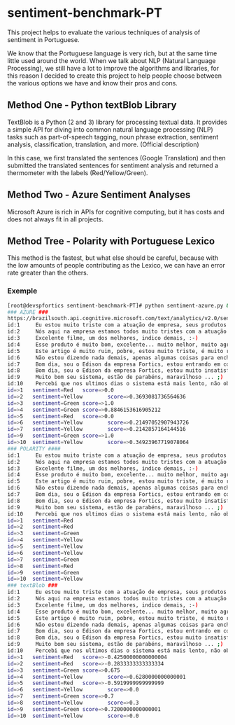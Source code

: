# sentiment-benchmark-PT

This project helps to evaluate the various techniques of analysis of sentiment in Portuguese.

We know that the Portuguese language is very rich, but at the same time little used around the world. When we talk about NLP (Natural Language Processing), we still have a lot to improve the algorithms and libraries, for this reason I decided to create this project to help people choose between the various options we have and know their pros and cons.

## Method One  - Python textBlob Library

TextBlob is a Python (2 and 3) library for processing textual data. It provides a simple API for diving into common natural language processing (NLP) tasks such as part-of-speech tagging, noun phrase extraction, sentiment analysis, classification, translation, and more. (Official description)

In this case, we first translated the sentences (Google Translation) and then submitted the translated sentences for sentiment analysis and returned a thermometer with the labels (Red/Yellow/Green).

## Method Two - Azure Sentiment Analyses

Microsoft Azure is rich in APIs for cognitive computing, but it has costs and does not always fit in all projects.

## Method Tree - Polarity with Portuguese Lexico

This method is the fastest, but what else should be careful, because with the low amounts of people contributing as the Lexico, we can have an error rate greater than the others.

### Exemple

```bash
[root@devspfortics sentiment-benchmark-PT]# python sentiment-azure.py &&  python sentiment-polarity.py && python sentiment-textblob.py
### AZURE ###
https://brazilsouth.api.cognitive.microsoft.com/text/analytics/v2.0/sentiment
id:1     Eu estou muito triste com a atuação de empresa, seus produtos estão com problemas e seu suporte é uma droga
id:2     Nós aqui na empresa estamos todos muito tristes com a atuação de empresa, seus produtos estão com problemas e seu suporte é uma droga
id:3     Excelente filme, um dos melhores, indico demais, :-)
id:4     Esse produto é muito bom, excelente... muito melhor, muito agradavel eu acredito demais ... estão de parabéns, é um texto longo, quero ver como se comporta assim
id:5     Este artigo é muito ruim, pobre, estou muito triste, é muito ruim, é uma droga.
id:6     Não estou dizendo nada demais, apenas algumas coisas para encher linguiça, é apenas um teste.
id:7     Bom dia, sou o Edison da empresa Fortics, estou entrando em contato para reportar um problema que estou sofrendo no sistema. Acontece que, quando eu tento acessar o sistema, eu recebo a mensagem de erro
id:8     Bom dia, sou o Edison da empresa Fortics, estou muito insatisfeito com o atendimento, ninguem me retorna, só problemas, lentidão, uma decepção droga de atendimento
id:9     Muito bom seu sistema, estão de parabéns, maravilhoso ... ;)
id:10    Percebi que nos ultimos dias o sistema está mais lento, não obtive respostas do suporte.
id=>1   sentiment=Red   score=>0.0
id=>2   sentiment=Yellow        score=>0.3693081736564636
id=>3   sentiment=Green score=>1.0
id=>4   sentiment=Green score=>0.8846153616905212
id=>5   sentiment=Red   score=>0.0
id=>6   sentiment=Yellow        score=>0.21497052907943726
id=>7   sentiment=Yellow        score=>0.2142857164144516
id=>9   sentiment=Green score=>1.0
id=>10  sentiment=Yellow        score=>0.34923967719078064
### POLARITY ####
id:1     Eu estou muito triste com a atuação de empresa, seus produtos estão com problemas e seu suporte é uma droga
id:2     Nós aqui na empresa estamos todos muito tristes com a atuação de empresa, seus produtos estão com problemas e seu suporte é uma droga
id:3     Excelente filme, um dos melhores, indico demais, :-)
id:4     Esse produto é muito bom, excelente... muito melhor, muito agradavel eu acredito demais ... estão de parabéns, é um texto longo, quero ver como se comporta assim
id:5     Este artigo é muito ruim, pobre, estou muito triste, é muito ruim, é uma droga.
id:6     Não estou dizendo nada demais, apenas algumas coisas para encher linguiça, é apenas um teste.
id:7     Bom dia, sou o Edison da empresa Fortics, estou entrando em contato para reportar um problema que estou sofrendo no sistema. Acontece que, quando eu tento acessar o sistema, eu recebo a mensagem de erro
id:8     Bom dia, sou o Edison da empresa Fortics, estou muito insatisfeito com o atendimento, ninguem me retorna, só problemas, lentidão, uma decepção droga de atendimento
id:9     Muito bom seu sistema, estão de parabéns, maravilhoso ... ;)
id:10    Percebi que nos ultimos dias o sistema está mais lento, não obtive respostas do suporte.
id=>1   sentiment=Red
id=>2   sentiment=Red
id=>3   sentiment=Green
id=>4   sentiment=Yellow
id=>5   sentiment=Yellow
id=>6   sentiment=Yellow
id=>7   sentiment=Green
id=>8   sentiment=Red
id=>9   sentiment=Green
id=>10  sentiment=Yellow
### textBlob ###
id:1     Eu estou muito triste com a atuação de empresa, seus produtos estão com problemas e seu suporte é uma droga
id:2     Nós aqui na empresa estamos todos muito tristes com a atuação de empresa, seus produtos estão com problemas e seu suporte é uma droga
id:3     Excelente filme, um dos melhores, indico demais, :-)
id:4     Esse produto é muito bom, excelente... muito melhor, muito agradavel eu acredito demais ... estão de parabéns, é um texto longo, quero ver como se comporta assim
id:5     Este artigo é muito ruim, pobre, estou muito triste, é muito ruim, é uma droga.
id:6     Não estou dizendo nada demais, apenas algumas coisas para encher linguiça, é apenas um teste.
id:7     Bom dia, sou o Edison da empresa Fortics, estou entrando em contato para reportar um problema que estou sofrendo no sistema. Acontece que, quando eu tento acessar o sistema, eu recebo a mensagem de erro
id:8     Bom dia, sou o Edison da empresa Fortics, estou muito insatisfeito com o atendimento, ninguem me retorna, só problemas, lentidão, uma decepção droga de atendimento
id:9     Muito bom seu sistema, estão de parabéns, maravilhoso ... ;)
id:10    Percebi que nos ultimos dias o sistema está mais lento, não obtive respostas do suporte.
id=>1   sentiment=Red   score=>-0.42500000000000004
id=>2   sentiment=Red   score=>-0.2833333333333334
id=>3   sentiment=Green score=>0.675
id=>4   sentiment=Yellow        score=>0.6280000000000001
id=>5   sentiment=Red   score=>-0.5919999999999999
id=>6   sentiment=Yellow        score=>0.0
id=>7   sentiment=Green score=>0.7
id=>8   sentiment=Yellow        score=>0.3
id=>9   sentiment=Green score=>0.7200000000000001
id=>10  sentiment=Yellow        score=>0.0

```